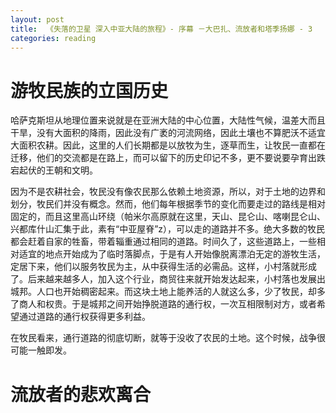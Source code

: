 ```yaml
---
layout: post
title:  《失落的卫星 深入中亚大陆的旅程》- 序幕 －大巴扎、流放者和塔季扬娜 - 3
categories: reading
---
```


# 游牧民族的立国历史

哈萨克斯坦从地理位置来说就是在亚洲大陆的中心位置，大陆性气候，温差大而且干旱，没有大面积的降雨，因此没有广袤的河流网络，因此土壤也不算肥沃不适宜大面积农耕。因此，这里的人们长期都是以放牧为生，逐草而生，让牧民一直都在迁移，他们的交流都是在路上，而可以留下的历史印记不多，更不要说要孕育出跌宕起伏的王朝和文明。

因为不是农耕社会，牧民没有像农民那么依赖土地资源，所以，对于土地的边界和划分，牧民们并没有概念。然而，他们每年根据季节的变化而要走过的路线是相对固定的，而且这里高山环绕（帕米尔高原就在这里，天山、昆仑山、喀喇昆仑山、兴都库什山汇集于此，素有“中亚屋脊”z），可以走的道路并不多。绝大多数的牧民都会赶着自家的牲畜，带着辎重通过相同的道路。时间久了，这些道路上，一些相对适宜的地点开始成为了临时落脚点，于是有人开始像脱离漂泊无定的游牧生活，定居下来，他们以服务牧民为主，从中获得生活的必需品。这样，小村落就形成了。后来越来越多人，加入这个行业，商贸往来就开始发达起来，小村落也发展出城邦。人口也开始稠密起来。而这块土地上能养活的人就这么多，少了牧民，却多了商人和权贵。于是城邦之间开始挣脱道路的通行权，一次互相限制对方，或者希望通过道路的通行权获得更多利益。

在牧民看来，通行道路的彻底切断，就等于没收了农民的土地。这个时候，战争很可能一触即发。



# 流放者的悲欢离合

<!--stackedit_data:
eyJoaXN0b3J5IjpbLTg2NzkxOTgzMiwtMTEzMTk5ODU3Ml19
-->